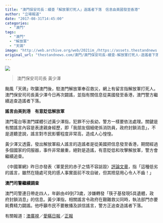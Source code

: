 ```yaml
---
title: "澳門保安司長：續查「解放軍打死人」造謠者下落　信息由美國發至香港"
author: "立場報道"
date: "2017-08-31T14:45:00"
categories:
  - "澳門"
tags:
  - "澳門"
  - "解放軍"
  - "天鴿"
image: "http://web.archive.org/web/2021im_/https://assets.thestandnews.com/media/photos/wong-01_P0CA8.png"
original_url: "thestandnews.com/澳門/澳門保安司長-續查-解放軍打死人-造謠者下落-信息由美國發至香港"
---
```

![](http://web.archive.org/web/2021im_/https://assets.thestandnews.com/media/photos/wong-01_P0CA8.png)
> 澳門保安司司長 黃少澤

颱風「天鴿」吹襲澳門後，駐澳門解放軍奉召救災，網上有留言指解放軍打死人。澳門保安司司長黃少澤今日再次闢謠，並指有關信息從美國發至香港，澳門警方繼續追查造謠者下落。

**謠言由美到港　有意貶低解放軍**

澳門電台等澳門媒體引述黃少澤指，犯罪不分長幼，警方一樣要依法處理。關鍵是有關謠言內容是表達親身經歷，即「我朋友個細佬係消防員，政府封鎖消息」，不是道聽塗說，謠言對市民影響程度非常高，造成人心惶惶。

黃少澤又透露，發出解放軍殺人謠言的造謠者是從美國把信息發至香港，期間經過多個國家的伺服器，事件非常嚴重，絕對是造謠，有意貶低和攻擊解放軍，警方會繼續追查。

《中國軍網》昨日亦發表〈軍愛民的赤子之情不容詆毀〉[評論文章](http://web.archive.org/web/20211229132636/http://www.81.cn/big5/theory/2017-08/30/content_7736013.htm)，指「這種低劣的謠言，雖然在隨處可見的感人事實面前不攻自破，但其險惡用心令人不齒！」

**澳門司警繼續調查**　

澳門司警連日帶走四人，年齡由49到73歲，涉嫌轉發「筷子基發現5具遺體，政府封鎖消息」的信息。黃少澤指，相關謠言令政府在艱難救災同時，執法部門亦要耗費精力闢謠。他呼籲市民不要散播及誤信謠言，警方正追查造謠者下落。

有關報道：[澳廣視](http://web.archive.org/web/20211229132636/http://www.tdm.com.mo/c_news/radio_news.php?id=346559)／[愛瞞日報](http://web.archive.org/web/20211229132636/https://www.facebook.com/macauconcealers/photos/a.158212900914486.37247.153478958054547/1418259931576437/?type=3)／[正報](http://web.archive.org/web/20211229132636/https://www.facebook.com/chengpoumacau/?hc_ref=ARTktcF_eRKRyY2cMsERKKvomM5IQD4ohL7eOhjmiPtWLt5BXwuFMretOYf9wjPL94A&fref=nf)